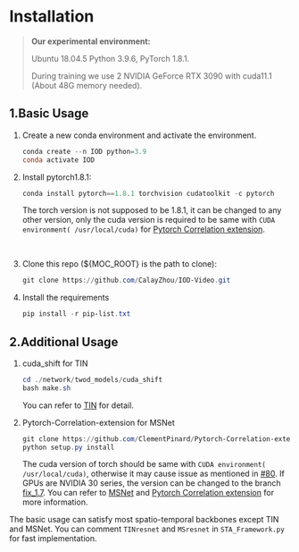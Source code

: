 # Installation

>**Our experimental environment:** 
>
> Ubuntu 18.04.5  Python 3.9.6, PyTorch 1.8.1.
> 
> During training we use 2 NVIDIA GeForce RTX 3090 with cuda11.1 (About 48G memory needed).


## 1.Basic Usage
1. Create a new conda environment and activate the environment.

   ~~~powershell
   conda create --n IOD python=3.9
   conda activate IOD
   ~~~
   
   
2. Install pytorch1.8.1:

   ~~~powershell
   conda install pytorch==1.8.1 torchvision cudatoolkit -c pytorch
   ~~~
   
   The torch version is not supposed to be 1.8.1, it can be changed to any other version, only the cuda version is required to be same with `CUDA environment( /usr/local/cuda)` for [Pytorch Correlation extension](https://github.com/ClementPinard/Pytorch-Correlation-extension).
<br>
   
3. Clone this repo (${MOC_ROOT} is the path to clone):

   ~~~powershell
   git clone https://github.com/CalayZhou/IOD-Video.git 
   ~~~


4. Install the requirements

   ~~~powershell
   pip install -r pip-list.txt
   ~~~


## 2.Additional Usage
1. cuda_shift for TIN
   ~~~powershell
   cd ./network/twod_models/cuda_shift
   bash make.sh
   ~~~

   You can refer to [TIN](https://github.com/deepcs233/TIN) for detail.


2. Pytorch-Correlation-extension for MSNet
   
   ~~~powershell 
   git clone https://github.com/ClementPinard/Pytorch-Correlation-extension.git
   python setup.py install 
   ~~~
   
   The cuda version of torch should be same with `CUDA environment( /usr/local/cuda)`, otherwise it may cause issue as mentioned in [#80](https://github.com/ClementPinard/Pytorch-Correlation-extension/issues/80). If GPUs are NVIDIA 30 series, the version can be changed to the branch [fix_1.7](https://github.com/ClementPinard/Pytorch-Correlation-extension/issues/52). You can refer to [MSNet](https://github.com/arunos728/MotionSqueeze) and [Pytorch Correlation extension](https://github.com/ClementPinard/Pytorch-Correlation-extension) for more information.


The basic usage can satisfy most spatio-temporal backbones except TIN and MSNet. You can comment `TINresnet` and `MSresnet` in `STA_Framework.py` for fast implementation.


